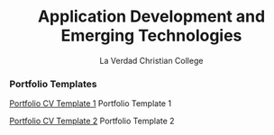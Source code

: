 <h1 align="center">Application Development and Emerging Technologies</h1>
<p align="center">La Verdad Christian College</p>


### Portfolio Templates

[Portfolio CV Template 1](https://themewagon.github.io/ronin/) Portfolio Template 1 

[Portfolio CV Template 2](https://themewagon.github.io/hola/) Portfolio Template 2
